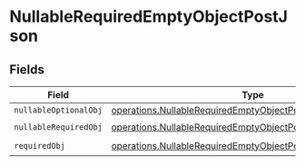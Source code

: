 # NullableRequiredEmptyObjectPostJson


## Fields

| Field                                                                                                                                                 | Type                                                                                                                                                  | Required                                                                                                                                              | Description                                                                                                                                           |
| ----------------------------------------------------------------------------------------------------------------------------------------------------- | ----------------------------------------------------------------------------------------------------------------------------------------------------- | ----------------------------------------------------------------------------------------------------------------------------------------------------- | ----------------------------------------------------------------------------------------------------------------------------------------------------- |
| `nullableOptionalObj`                                                                                                                                 | [operations.NullableRequiredEmptyObjectPostNullableOptionalObj](../../../sdk/models/operations/nullablerequiredemptyobjectpostnullableoptionalobj.md) | :heavy_minus_sign:                                                                                                                                    | N/A                                                                                                                                                   |
| `nullableRequiredObj`                                                                                                                                 | [operations.NullableRequiredEmptyObjectPostNullableRequiredObj](../../../sdk/models/operations/nullablerequiredemptyobjectpostnullablerequiredobj.md) | :heavy_check_mark:                                                                                                                                    | N/A                                                                                                                                                   |
| `requiredObj`                                                                                                                                         | [operations.NullableRequiredEmptyObjectPostRequiredObj](../../../sdk/models/operations/nullablerequiredemptyobjectpostrequiredobj.md)                 | :heavy_check_mark:                                                                                                                                    | N/A                                                                                                                                                   |